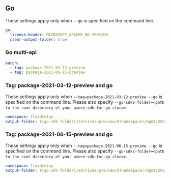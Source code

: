 ## Go

These settings apply only when `--go` is specified on the command line.

```yaml $(go)
go:
  license-header: MICROSOFT_APACHE_NO_VERSION
  clear-output-folder: true
```

### Go multi-api

```yaml $(go) && $(multiapi)
batch:
  - tag: package-2021-03-12-preview
  - tag: package-2021-06-15-preview
```

### Tag: package-2021-03-12-preview and go

These settings apply only when `--tag=package-2021-03-12-preview --go` is specified on the command line.
Please also specify `--go-sdks-folder=<path to the root directory of your azure-sdk-for-go clone>`.

```yaml $(tag) == 'package-2021-03-12-preview' && $(go)
namespace: fluidrelay
output-folder: $(go-sdk-folder)/services/preview/$(namespace)/mgmt/2021-03-12-preview/$(namespace)
```

### Tag: package-2021-06-15-preview and go

These settings apply only when `--tag=package-2021-06-15-preview --go` is specified on the command line.
Please also specify `--go-sdks-folder=<path to the root directory of your azure-sdk-for-go clone>`.

```yaml $(tag) == 'package-2021-06-15-preview' && $(go)
namespace: fluidrelay
output-folder: $(go-sdk-folder)/services/preview/$(namespace)/mgmt/2021-06-15-preview/$(namespace)
```

